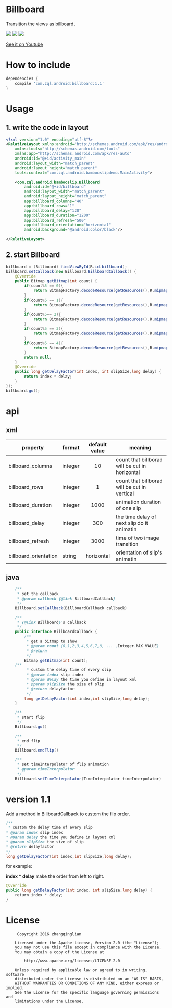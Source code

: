 # Billboard
Transition the views as billboard.

![](http://7xprgn.com1.z0.glb.clouddn.com/bill.gif)
![](http://7xprgn.com1.z0.glb.clouddn.com/bill2.gif)
![](http://7xprgn.com1.z0.glb.clouddn.com/bill3.gif)

[See it on Youtube](https://youtu.be/1wO3laIowTw)

# How to include

```gradle
dependencies {
    compile 'com.zql.android:billboard:1.1'
}
```

# Usage

## 1. write the code in layout

```xml
<?xml version="1.0" encoding="utf-8"?>
<RelativeLayout xmlns:android="http://schemas.android.com/apk/res/android"
    xmlns:tools="http://schemas.android.com/tools"
    xmlns:app="http://schemas.android.com/apk/res-auto"
    android:id="@+id/activity_main"
    android:layout_width="match_parent"
    android:layout_height="match_parent"
    tools:context="com.zql.android.bambooslipdemo.MainActivity">

    <com.zql.android.bambooslip.Billboard
        android:id="@+id/billboard"
        android:layout_width="match_parent"
        android:layout_height="match_parent"
        app:billboard_columns="40"
        app:billboard_rows="1"
        app:billboard_delay="120"
        app:billboard_duration="1200"
        app:billboard_refresh="500"
        app:billboard_orientation="horizontal"
        android:background="@android:color/black"/>

</RelativeLayout>
```

## 2. start Billboard

```java
billboard = (Billboard) findViewById(R.id.billboard);
billboard.setCallback(new Billboard.BillboardCallback() {
    @Override
    public Bitmap getBitmap(int count) {
        if(count%5 == 0){
            return BitmapFactory.decodeResource(getResources(),R.mipmap.b1);
        }
        if(count%5 == 1){
            return BitmapFactory.decodeResource(getResources(),R.mipmap.b2);
        }
        if(count%5== 2){
            return BitmapFactory.decodeResource(getResources(),R.mipmap.b3);
        }
        if(count%5 == 3){
            return BitmapFactory.decodeResource(getResources(),R.mipmap.b4);
        }
        if(count%5 == 4){
            return BitmapFactory.decodeResource(getResources(),R.mipmap.b5);
        }
        return null;
    }
    @Override
    public long getDelayFactor(int index, int slipSize,long delay) {
        return index * delay;
    }
});
billboard.go();
```

# api

## xml
| property  | format | default value |meaning |
| ------- | -------- | :-----------: |-------  |
| billboard_columns  | integer | 10 |  count that billborad will be cut in horizontal    |
| billboard_rows  | integer | 1 |  count that billborad will be cut in vertical    |
| billboard_duration  | integer | 1000 |  animation duration of one slip   |
| billboard_delay  | integer | 300 |  the time delay of next slip do it animatin   |
| billboard_refresh  | integer | 3000 |  time of two image transition   |
| billboard_orientation  | string | horizontal |  orientation of slip's animatin   |

## java

```java
    /**
     * set the callback
     * @param callback {@link BillboardCallback}
     */
    Billboard.setCallback(BillboardCallback callback)

    /**
     * {@link Billboard}'s callback
     */
    public interface BillboardCallback {
        /**
         * get a bitmap to show
         * @param count {0,1,2,3,4,5,6,7,8, ... ,Integer.MAX_VALUE}
         * @return
         */
        Bitmap getBitmap(int count);
	/**
         * custom the delay time of every slip
         * @param index slip index
         * @param delay the time you define in layout xml
         * @param slipSize the size of slip
         * @return delayfactor
         */
        long getDelayFactor(int index,int slipSize,long delay);
    }

    /**
     * start flip
     */
    Billboard.go()

    /**
     * end flip
     */
    Billboard.endFlip()

    /**
     * set timeInterpolator of flip animation
     * @param timeInterpolator
     */
    Billboard.setTimeInterpolator(TimeInterpolator timeInterpolator)
```
# version 1.1
Add a method in BillboardCallback to custom the flip order.
```java
/**
 * custom the delay time of every slip
* @param index slip index
* @param delay the time you define in layout xml
* @param slipSize the size of slip
* @return delayfactor
*/
long getDelayFactor(int index,int slipSize,long delay);
```

for example:

**index * delay** make the order from left to right.
```java
@Override
public long getDelayFactor(int index, int slipSize,long delay) {
    return index * delay;
}
```
# License

		 Copyright 2016 zhangqinglian

		Licensed under the Apache License, Version 2.0 (the "License");
		you may not use this file except in compliance with the License.
		You may obtain a copy of the License at

 		    http://www.apache.org/licenses/LICENSE-2.0

		Unless required by applicable law or agreed to in writing, software
 		distributed under the License is distributed on an "AS IS" BASIS,
 		WITHOUT WARRANTIES OR CONDITIONS OF ANY KIND, either express or implied.
 		See the License for the specific language governing permissions and
 		limitations under the License.
